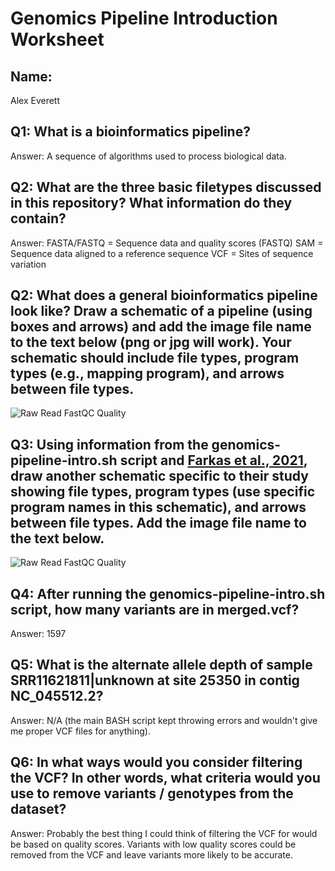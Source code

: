 # Genomics Pipeline Introduction Worksheet

<!--- Write name below --->
## Name: 
Alex Everett
<!--- For this worksheet, answer the following questions --->

## Q1: What is a bioinformatics pipeline?
Answer: 
A sequence of algorithms used to process biological data.

## Q2: What are the three basic filetypes discussed in this repository? What information do they contain?
Answer: 
FASTA/FASTQ = Sequence data and quality scores (FASTQ)
SAM = Sequence data aligned to a reference sequence
VCF = Sites of sequence variation

## Q2: What does a general bioinformatics pipeline look like? Draw a schematic of a pipeline (using boxes and arrows) and add the image file name to the <insert-file-name-here> text below (png or jpg will work). Your schematic should include file types, program types (e.g., mapping program), and arrows between file types.
![Raw Read FastQC Quality](./<insert-file-name-here>)

## Q3: Using information from the genomics-pipeline-intro.sh script and [Farkas et al., 2021](https://doi.org/10.3389/fmicb.2021.665041), draw another schematic specific to their study showing file types, program types (use specific program names in this schematic), and arrows between file types. Add the image file name to the <insert-file-name-here> text below.
![Raw Read FastQC Quality](./<insert-file-name-here>)

## Q4: After running the genomics-pipeline-intro.sh script, how many variants are in merged.vcf?
Answer:
1597

## Q5: What is the alternate allele depth of sample SRR11621811|unknown at site 25350 in contig NC_045512.2?
Answer:
N/A (the main BASH script kept throwing errors and wouldn't give me proper VCF files for anything).

## Q6: In what ways would you consider filtering the VCF? In other words, what criteria would you use to remove variants / genotypes from the dataset?
Answer: 
Probably the best thing I could think of filtering the VCF for would be based on quality scores. Variants with low quality scores could be removed from the VCF and leave variants more likely to be accurate. 
